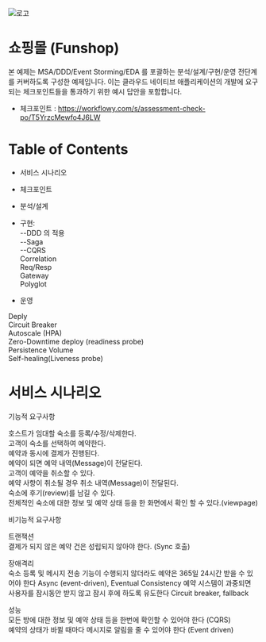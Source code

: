 ![로고](https://user-images.githubusercontent.com/87048674/131634949-6eaffd62-c54d-46ec-8d9f-2da9a2796eef.png)

# 쇼핑몰 (Funshop)

본 예제는 MSA/DDD/Event Storming/EDA 를 포괄하는 분석/설계/구현/운영 전단계를 커버하도록 구성한 예제입니다. 이는 클라우드 네이티브 애플리케이션의 개발에 요구되는 체크포인트들을 통과하기 위한 예시 답안을 포함합니다.

- 체크포인트 : https://workflowy.com/s/assessment-check-po/T5YrzcMewfo4J6LW

# Table of Contents

- 서비스 시나리오  
- 체크포인트  
- 분석/설계  

- 구현:  
     --DDD 의 적용  
     --Saga  
     --CQRS  
Correlation  
Req/Resp  
Gateway  
Polyglot  

- 운영  

Deply  
Circuit Breaker  
Autoscale (HPA)  
Zero-Downtime deploy (readiness probe)  
Persistence Volume  
Self-healing(Liveness probe)  


# 서비스 시나리오

기능적 요구사항  

호스트가 임대할 숙소를 등록/수정/삭제한다.  
고객이 숙소를 선택하여 예약한다.  
예약과 동시에 결제가 진행된다.  
예약이 되면 예약 내역(Message)이 전달된다.  
고객이 예약을 취소할 수 있다.  
예약 사항이 취소될 경우 취소 내역(Message)이 전달된다.  
숙소에 후기(review)를 남길 수 있다.  
전체적인 숙소에 대한 정보 및 예약 상태 등을 한 화면에서 확인 할 수 있다.(viewpage)  


비기능적 요구사항

트랜잭션  
결제가 되지 않은 예약 건은 성립되지 않아야 한다. (Sync 호출)  

장애격리  
숙소 등록 및 메시지 전송 기능이 수행되지 않더라도 예약은 365일 24시간 받을 수 있어야 한다 Async (event-driven), Eventual Consistency
예약 시스템이 과중되면 사용자를 잠시동안 받지 않고 잠시 후에 하도록 유도한다 Circuit breaker, fallback  

성능  
모든 방에 대한 정보 및 예약 상태 등을 한번에 확인할 수 있어야 한다 (CQRS)  
예약의 상태가 바뀔 때마다 메시지로 알림을 줄 수 있어야 한다 (Event driven)



